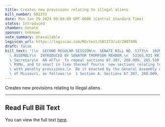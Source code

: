 ```yaml
---
title: Creates new provisions relating to illegal aliens
bill_number: SB1373
date: Mon Jan 29 2024 00:00:00 GMT-0600 (Central Standard Time)
status: Introduced
chamber: Senate
sponsor: Unknown
vote_summary: Unavailable
legiscan_url: https://legiscan.com/MO/text/SB1373/id/2907406
draft: false
bill_text: "|\n  SECOND REGULAR SESSION\n  SENATE BILL NO. 1373\n  102ND GENERA L\
  \ ASSEMBLY\n  INTRODUCED BY SENATOR THOMPSON REHDER.\n  5316S.02I KRISTINA MARTIN,\
  \ Secretary\n  AN ACT\n  To repeal sections 67.307, 208.009, 285.530, and 577.675,\
  \ RSMo, and to enact in lieu thereof four\n  new sections relating to illegal aliens,\
  \ with penalty provisions.\n  Be it enacted by the General Assembly of the State\
  \ of Missouri, as follows:\n  1 Section A. Sections 67.307, 208.009, 285.530, and"
---
```

Creates new provisions relating to illegal aliens

---

## Read Full Bill Text

You can view the full text [here](https://legiscan.com/MO/text/SB1373/id/2907406).
